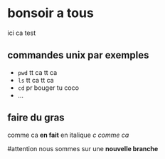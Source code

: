 # bonsoir a tous
ici ca test 
## commandes unix par exemples
- `pwd` tt ca tt ca
- `ls` tt ca tt ca
- `cd` pr bouger tu coco
- ...

## faire du gras
comme ca **en fait** 
en italique *c comme ca*

#attention nous sommes sur une **nouvelle branche**
